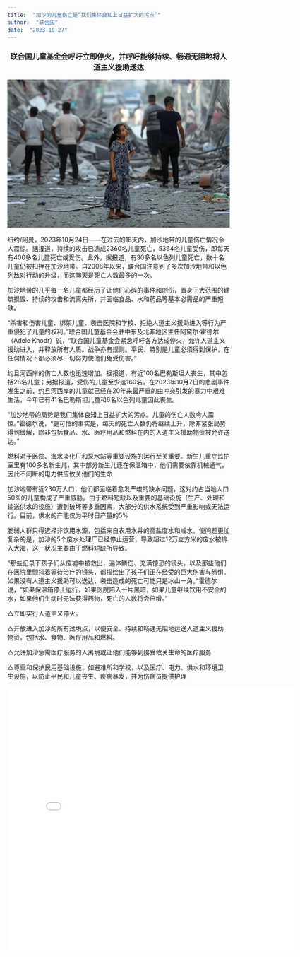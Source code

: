 ```yaml
---
title:  "加沙的儿童伤亡是“我们集体良知上日益扩大的污点”"
author:  "联合国"
date:  "2023-10-27"
---
```

### <center>联合国儿童基金会呼吁立即停火，并呼吁能够持续、畅通无阻地将人道主义援助送达</center>

![在邻近的房屋被夷为平地后，7岁的阿玛尔（Amal）在担忧自己的邻居。她已无法用言语形容自己所看到的破坏](/static/images/在邻近的房屋被夷为平地后，7岁的阿玛尔（Amal）在担忧自己的邻居。她已无法用言语形容自己所看到的破坏.png)

纽约/阿曼，2023年10月24日——在过去的18天内，加沙地带的儿童伤亡情况令人震惊。据报道，持续的攻击已造成2360名儿童死亡，5364名儿童受伤，即每天有400多名儿童死亡或受伤。此外，据报道，有30多名以色列儿童死亡，数十名儿童仍被扣押在加沙地带。自2006年以来，联合国注意到了多次加沙地带和以色列敌对行动的升级，而这18天是死亡人数最多的一次。

加沙地带的几乎每一名儿童都经历了让他们心碎的事件和创伤，置身于大范围的建筑损毁、持续的攻击和流离失所，并面临食品、水和药品等基本必需品的严重短缺。

“杀害和伤害儿童、绑架儿童、袭击医院和学校、拒绝人道主义援助进入等行为严重侵犯了儿童的权利。”联合国儿童基金会驻中东及北非地区主任阿黛尔·霍德尔（Adele Khodr）说，“联合国儿童基金会紧急呼吁各方达成停火，允许人道主义援助进入，并释放所有人质。战争亦有规则。平民、特别是儿童必须得到保护，在任何情况下都必须尽一切努力使他们免受伤害。”

约旦河西岸的伤亡人数也迅速增加。据报道，有近100名巴勒斯坦人丧生，其中包括28名儿童；另据报道，受伤的儿童至少达160名。在2023年10月7日的悲剧事件发生之前，约旦河西岸的儿童就已经在20年来最严重的由冲突引发的暴力中艰难生活，今年已有41名巴勒斯坦儿童和6名以色列儿童因此丧生。

“加沙地带的局势是我们集体良知上日益扩大的污点。儿童的伤亡人数令人震惊。”霍德尔说，“更可怕的事实是，每天的死亡人数仍将继续上升，除非紧张局势得到缓解，除非包括食品、水、医疗用品和燃料在内的人道主义援助物资被允许送达。”

燃料对于医院、海水淡化厂和泵水站等重要设施的运行至关重要。新生儿重症监护室里有100多名新生儿，其中部分新生儿还在保温箱中，他们需要依靠机械通气，因此不间断的电力供应攸关他们的生命

加沙地带有近230万人口，他们都面临着愈发严峻的缺水问题，这对约占当地人口50%的儿童构成了严重威胁。由于燃料短缺以及重要的基础设施（生产、处理和输送供水的设施）遭到破坏等多重因素，大部分的供水系统受到严重影响或无法运行。目前，供水的产能仅为平时日产量的5%

脆弱人群只得选择非饮用水源，包括来自农用水井的高盐度水和咸水。使问题更加复杂的是，加沙的5个废水处理厂已经停止运营，导致超过12万立方米的废水被排入大海，这一状况主要由于燃料短缺所导致。

“那些记录下孩子们从废墟中被救出，遍体鳞伤、充满惊恐的镜头，以及那些他们在医院里颤抖着等待治疗的镜头，都描绘出了孩子们正在经受的巨大伤害与恐惧。如果没有人道主义援助可以送达，袭击造成的死亡可能只是冰山一角。”霍德尔说，“如果保温箱停止运行，如果医院陷入一片黑暗，如果儿童继续饮用不安全的水，如果他们生病时无法获得药物，死亡的人数将会倍增。”

△立即实行人道主义停火。

△开放进入加沙的所有过境点，以便安全、持续和畅通无阻地运送人道主义援助物资，包括水、食物、医疗用品和燃料。

△允许加沙急需医疗服务的人离境或让他们能够到接受攸关生命的医疗服务

△尊重和保护民用基础设施，如避难所和学校，以及医疗、电力、供水和环境卫生设施，以防止平民和儿童丧生、疾病暴发，并为伤病员提供护理

<iframe src="//player.bilibili.com/player.html?aid=962578636&bvid=BV1XH4y197Ft&cid=1308734306&p=1" scrolling="no" border="0" frameborder="no" framespacing="0" allowfullscreen="true"width="650px" height="600px"> </iframe>
